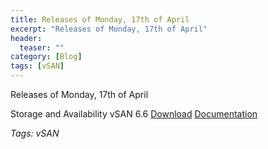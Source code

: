 ```yaml
---
title: Releases of Monday, 17th of April
excerpt: "Releases of Monday, 17th of April"
header:
  teaser: ""
category: [Blog]
tags: [vSAN]
---
```


Releases of Monday, 17th of April

Storage and Availability
  vSAN 6.6                          [Download](https://my.vmware.com/en/web/vmware/info/slug/datacenter_cloud_infrastructure/vmware_vsan/6_6)            [Documentation](https://www.vmware.com/support/pubs/virtual-san-pubs.html)


*Tags: vSAN*

